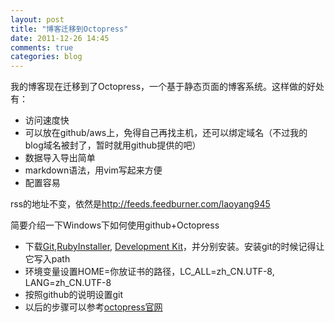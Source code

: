 ```yaml
---
layout: post
title: "博客迁移到Octopress"
date: 2011-12-26 14:45
comments: true
categories: blog
---
```

我的博客现在迁移到了Octopress，一个基于静态页面的博客系统。这样做的好处有：

- 访问速度快
- 可以放在github/aws上，免得自己再找主机，还可以绑定域名（不过我的blog域名被封了，暂时就用github提供的吧）
- 数据导入导出简单
- markdown语法，用vim写起来方便
- 配置容易

rss的地址不变，依然是<http://feeds.feedburner.com/laoyang945>

简要介绍一下Windows下如何使用github+Octopress

- 下载[Git](http://git-scm.com/),[RubyInstaller](http://rubyinstaller.org/), [Development Kit](http://rubyinstaller.org/downloads/)，并分别安装。安装git的时候记得让它写入path
- 环境变量设置HOME=你放证书的路径，LC\_ALL=zh\_CN.UTF-8, LANG=zh\_CN.UTF-8
- 按照github的说明设置git
- 以后的步骤可以参考[octopress官网](http://www.octopress.org)
